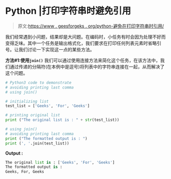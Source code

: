 # Python |打印字符串时避免引用

> 原文:[https://www . geesforgeks . org/python-避免在打印字符串时引用/](https://www.geeksforgeeks.org/python-avoiding-quotes-while-printing-strings/)

我们经常遇到小问题，结果却是大问题。在编码时，小任务有时会因为处理不好而变得乏味。其中一个任务是输出格式化，我们要求在打印任何列表元素时省略引号。让我们讨论一下实现这一点的某些方法。

**方法#1:使用`join()`**
我们可以通过使用连接方法来简化这个任务，在该方法中，我们通过传递的分隔符(在本例中是逗号)将列表中的字符串连接在一起，从而解决了这个问题。

```py
# Python3 code to demonstrate  
# avoiding printing last comma
# using join()

# initializing list
test_list = ['Geeks', 'For', 'Geeks']

# printing original list 
print ("The original list is : " + str(test_list))

# using join()
# avoiding printing last comma
print ("The formatted output is : ")
print (', '.join(test_list))
```

**Output :**

```py
The original list is : ['Geeks', 'For', 'Geeks']
The formatted output is : 
Geeks, For, Geeks

```